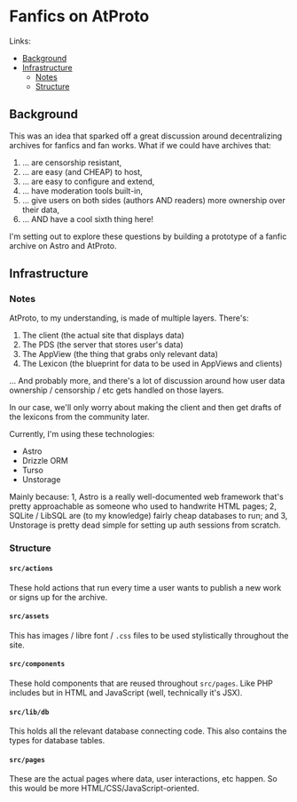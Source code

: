 # Fanfics on AtProto

Links:
- [Background](#background)
- [Infrastructure](#infrastructure)
  - [Notes](#notes)
  - [Structure](#structure)

## Background

This was an idea that sparked off a great discussion around decentralizing archives for fanfics and fan works. What if we could have archives that:

1. ... are censorship resistant,
2. ... are easy (and CHEAP) to host,
3. ... are easy to configure and extend,
4. ... have moderation tools built-in,
5. ... give users on both sides (authors AND readers) more ownership over their data,
6. ... AND have a cool sixth thing here!

I'm setting out to explore these questions by building a prototype of a fanfic archive on Astro and AtProto.

## Infrastructure

### Notes

AtProto, to my understanding, is made of multiple layers. There's:

1. The client (the actual site that displays data)
2. The PDS (the server that stores user's data)
3. The AppView (the thing that grabs only relevant data)
4. The Lexicon (the blueprint for data to be used in AppViews and clients)

... And probably more, and there's a lot of discussion around how user data ownership / censorship / etc gets handled on those layers.

In our case, we'll only worry about making the client and then get drafts of the lexicons from the community later.

Currently, I'm using these technologies:

- Astro
- Drizzle ORM
- Turso
- Unstorage

Mainly because: 1, Astro is a really well-documented web framework that's pretty approachable as someone who used to handwrite HTML pages; 2, SQLite / LibSQL are (to my knowledge) fairly cheap databases to run; and 3, Unstorage is pretty dead simple for setting up auth sessions from scratch.

### Structure

#### `src/actions`

These hold actions that run every time a user wants to publish a new work or signs up for the archive.

#### `src/assets`

This has images / libre font / `.css` files to be used stylistically throughout the site.

#### `src/components`

These hold components that are reused throughout `src/pages`. Like PHP includes but in HTML and JavaScript (well, technically it's JSX).

#### `src/lib/db`

This holds all the relevant database connecting code. This also contains the types for database tables.

#### `src/pages`

These are the actual pages where data, user interactions, etc happen. So this would be more HTML/CSS/JavaScript-oriented.